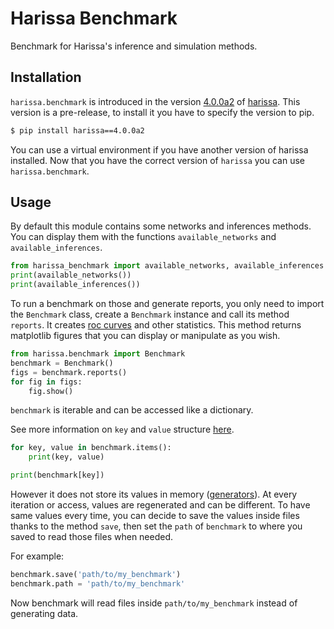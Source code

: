 # Harissa Benchmark
Benchmark for Harissa's inference and simulation methods.

## Installation

`harissa.benchmark` is introduced in the version [4.0.0a2](https://pypi.org/project/harissa/4.0.0a2/) of [harissa](https://github.com/harissa-framework/harissa). 
This version is a pre-release, to install it you have to specify the version to pip.

```bash
$ pip install harissa==4.0.0a2
```

You can use a virtual environment if you have another version of harissa installed.
Now that you have the correct version of `harissa` you can use `harissa.benchmark`.

## Usage

By default this module contains some networks and inferences methods.
You can display them with the functions `available_networks` and `available_inferences`.

```python
from harissa_benchmark import available_networks, available_inferences
print(available_networks())
print(available_inferences())
```

To run a benchmark on those and generate reports, you only need to import the
`Benchmark` class, create a `Benchmark` instance and call its method `reports`.
It creates [roc curves](https://scikit-learn.org/stable/auto_examples/model_selection/plot_roc_crossval.html) and other statistics.
This method returns matplotlib figures that you can display or manipulate as you wish.

```python
from harissa.benchmark import Benchmark
benchmark = Benchmark()
figs = benchmark.reports()
for fig in figs:
    fig.show()
```

`benchmark` is iterable and can be accessed like a dictionary. 

See more information on `key` and `value` structure [here](notebooks/benchmark.ipynb).

```python
for key, value in benchmark.items():
    print(key, value)

print(benchmark[key])
```
However it does not store its values in memory ([generators](https://wiki.python.org/moin/Generators)).
At every iteration or access, values are regenerated and can be different.
To have same values every time, you can decide to save the values inside files thanks to the method `save`, then set the `path` of `benchmark` to where you saved to read those files when needed.

For example:

```python
benchmark.save('path/to/my_benchmark')
benchmark.path = 'path/to/my_benchmark'
```

Now benchmark will read files inside `path/to/my_benchmark` instead of generating data.
